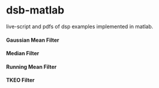 # dsb-matlab
live-script and pdfs of dsp examples implemented in matlab.

#### Gaussian Mean Filter
#### Median Filter
#### Running Mean Filter
#### TKEO Filter
